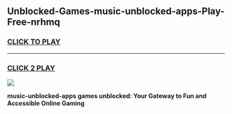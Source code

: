 
## Unblocked-Games-music-unblocked-apps-Play-Free-nrhmq
<h3>
<a href="https://premium76.site?title=music-unblocked-apps&ref=20M">CLICK TO PLAY</a></h3>
<hr>

<h3>
<a href="https://premium76.site?title=music-unblocked-apps&ref=20M">CLICK 2 PLAY</a>
  
</h3>

<a href="https://premium76.site?title=music-unblocked-apps&ref=19M"><img src="https://clearcache.store/games.png"></a>


**music-unblocked-apps games unblocked: Your Gateway to Fun and Accessible Online Gaming**
